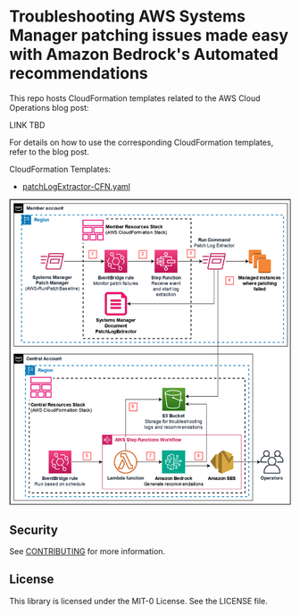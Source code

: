 # Troubleshooting AWS Systems Manager patching issues made easy with Amazon Bedrock's Automated recommendations

This repo hosts CloudFormation templates related to the AWS Cloud Operations blog post:

LINK TBD

For details on how to use the corresponding CloudFormation templates, refer to the blog post.

CloudFormation Templates:

* [patchLogExtractor-CFN.yaml](/patchLogExtractor-CFN.yaml)

![Architecture diagram for Patch Log recommendations by Bedrock](/bedrock-patch-troubleshooting-recommendations-central-bottom.png)

## Security

See [CONTRIBUTING](CONTRIBUTING.md#security-issue-notifications) for more information.

## License

This library is licensed under the MIT-0 License. See the LICENSE file.
